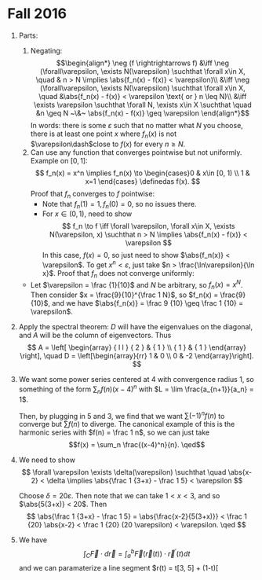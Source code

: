 # Fall 2016

1. Parts:
   1. Negating:
$$\begin{align*}
\neg (f \rightrightarrows f) &\iff \neg (\forall\varepsilon, \exists N(\varepsilon) \suchthat \forall x\in X, \quad & n > N \implies \abs{f_n(x) - f(x)} < \varepsilon)\\
&\iff \neg (\forall\varepsilon, \exists N(\varepsilon) \suchthat \forall x\in X, \quad &\abs{f_n(x) - f(x)} < \varepsilon \text{ or } n \leq N)\\
&\iff \exists \varepsilon \suchthat \forall N, \exists x\in X \suchthat \quad  &n \geq N ~\&~ \abs{f_n(x) - f(x)} \geq \varepsilon  
\end{align*}$$
In words: there is some $\varepsilon$ such that no matter what $N$ you choose, there is at least one point $x$ where $f_n(x)$ is not $\varepsilon\dash$close to $f(x)$ for every $n \geq N$.
   2. Can use any function that converges pointwise but not uniformly. Example on $[0, 1]$:
   $$
   f_n(x) = x^n \implies f_n(x) \to \begin{cases}0 & x\in [0, 1) \\ 1 & x=1 \end{cases} \definedas f(x).
   $$ 
   Proof that $f_n$ converges to $f$ pointwise:
      - Note that $f_n(1) = 1, f_n(0) = 0$, so no issues there.
      - For $x\in (0, 1)$, need to show
      $$
      f_n \to f \iff \forall \varepsilon, \forall x\in X, \exists N(\varepsilon, x) \suchthat n > N \implies \abs{f_n(x) - f(x)} < \varepsilon
      $$
      In this case, $f(x) = 0$, so just need to show $\abs{f_n(x)} < \varepsilon$. To get $x^n < \varepsilon$, just take $n > \frac{\ln\varepsilon}{\ln x}$.
  Proof that $f_n$ does not converge uniformly:
     - Let $\varepsilon = \frac {1}{10}$ and $N$ be arbitrary, so $f_n(x) = x^N$. Then consider $x = \frac{9}{10}^{\frac 1 N}$, so $f_n(x) = \frac{9}{10}$, and we have $\abs{f_n(x)} = \frac 9 {10} \geq \frac 1 {10} = \varepsilon$. 

1. Apply the spectral theorem: $D$ will have the eigenvalues on the diagonal, and $A$ will be the column of eigenvectors. Thus
$$
A = \left[ \begin{array} { l l } { 2 } & { 1 } \\ { 1 } & { 1 } \end{array} \right], \quad D = \left[\begin{array}{rr}
1 & 0 \\
0 & -2
\end{array}\right].
$$

1. We want some power series centered at 4 with convergence radius 1, so something of the form $\sum_n f(n)(x-4)^n$ with $L = \lim \frac{a_{n+1}}{a_n} = 1$. 

    Then, by plugging in $5$ and $3$, we find that we want $\sum (-1)^n f(n)$ to converge but $\sum f(n)$ to diverge. The canonical example of this is the harmonic series with $f(n) = \frac 1 n$, so we can just take 
$$f(x) = \sum_n \frac{(x-4)^n}{n}. \qed$$ 

1. We need to show
    $$
    \forall \varepsilon \exists \delta(\varepsilon) \suchthat \quad \abs{x-2} < \delta \implies \abs{\frac 1 {3+x} - \frac 1 5} < \varepsilon
    $$

    Choose $\delta = 20 \varepsilon$. Then note that we can take $1 < x < 3$, and so $\abs{5(3+x)} < 20$. Then
    $$
    \abs{\frac 1 {3+x} - \frac 1 5} = \abs{\frac{x-2}{5(3+x)}} < \frac 1 {20} \abs{x-2} < \frac 1 {20} (20 \varepsilon) < \varepsilon. \qed
    $$

1. We have
$$
\int _ { C } \vec { F } \cdot d \vec { r } = \int _ { a } ^ { b } \vec { F } ( \vec { r } ( t ) ) \cdot \vec { r } ^ { \prime } ( t ) d t
$$
    and we can paramaterize a line segment $r(t) = t[3, 5] + (1-t)[